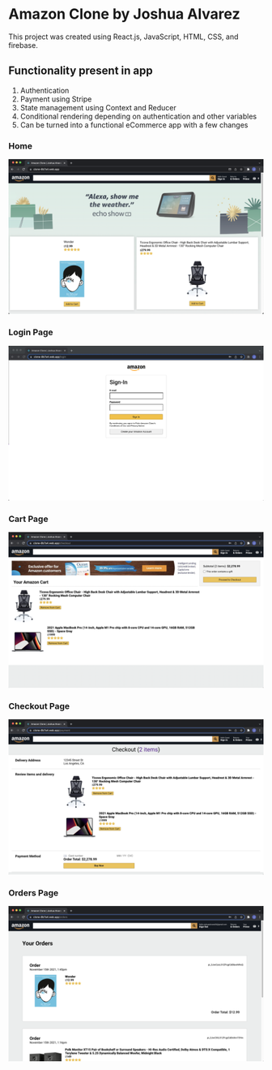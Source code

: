 # Amazon Clone by Joshua Alvarez

This project was created using React.js, JavaScript, HTML, CSS, and firebase.

## Functionality present in app

1. Authentication
1. Payment using Stripe
1. State management using Context and Reducer
1. Conditional rendering depending on authentication and other variables
1. Can be turned into a functional eCommerce app with a few changes

### Home

![Home](/src/images/screenshot1.png)

### Login Page

![Login](/src/images/screenshot2.png)

### Cart Page

![Cart](/src/images/screenshot3.png)

### Checkout Page

![Checkout](/src/images/screenshot4.png)

### Orders Page

![Orders](/src/images/screenshot5.png)

